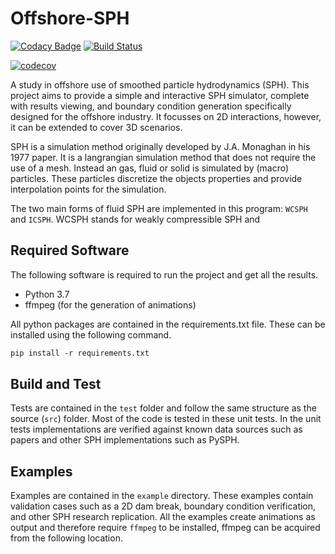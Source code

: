 # Offshore-SPH

[![Codacy Badge](https://api.codacy.com/project/badge/Grade/14d8416e36b14a98bd533dcfb2f4166a)](https://app.codacy.com/app/KoningJasper/Offshore-SPH?utm_source=github.com&utm_medium=referral&utm_content=KoningJasper/Offshore-SPH&utm_campaign=Badge_Grade_Dashboard)
[![Build Status](https://travis-ci.org/KoningJasper/Offshore-SPH.svg?branch=master)](https://travis-ci.org/KoningJasper/Offshore-SPH)

[![codecov](https://codecov.io/gh/KoningJasper/Offshore-SPH/branch/master/graph/badge.svg)](https://codecov.io/gh/KoningJasper/Offshore-SPH)

A study in offshore use of smoothed particle hydrodynamics (SPH). This project aims to provide a simple and interactive SPH simulator, complete with results viewing, and boundary condition generation specifically designed for the offshore industry. It focusses on 2D interactions, however, it can be extended to cover 3D scenarios.

SPH is a simulation method originally developed by J.A. Monaghan in his 1977 paper. It is a langrangian simulation method that does not require the use of a mesh. Instead an gas, fluid or solid is simulated by (macro) particles. These particles discretize the objects properties and provide interpolation points for the simulation.

The two main forms of fluid SPH are implemented in this program: `WCSPH` and `ICSPH`. WCSPH stands for weakly compressible SPH and

## Required Software

The following software is required to run the project and get all the results.

- Python 3.7
- ffmpeg (for the generation of animations)

All python packages are contained in the requirements.txt file. These can be installed using the following command.

```ps
pip install -r requirements.txt
```

## Build and Test

Tests are contained in the `test` folder and follow the same structure as the source (`src`) folder. Most of the code is tested in these unit tests. In the unit tests implementations are verified against known data sources such as papers and other SPH implementations such as PySPH.

## Examples

Examples are contained in the `example` directory. These examples contain validation cases such as a 2D dam break, boundary condition verification, and other SPH research replication. All the examples create animations as output and therefore require `ffmpeg` to be installed, ffmpeg can be acquired from the following location.
